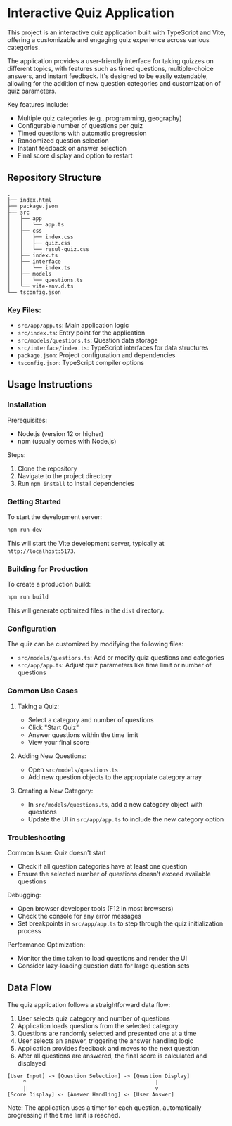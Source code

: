 # Interactive Quiz Application

This project is an interactive quiz application built with TypeScript and Vite, offering a customizable and engaging quiz experience across various categories.

The application provides a user-friendly interface for taking quizzes on different topics, with features such as timed questions, multiple-choice answers, and instant feedback. It's designed to be easily extendable, allowing for the addition of new question categories and customization of quiz parameters.

Key features include:

-   Multiple quiz categories (e.g., programming, geography)
-   Configurable number of questions per quiz
-   Timed questions with automatic progression
-   Randomized question selection
-   Instant feedback on answer selection
-   Final score display and option to restart

## Repository Structure

```
.
├── index.html
├── package.json
├── src
│   ├── app
│   │   └── app.ts
│   ├── css
│   │   ├── index.css
│   │   ├── quiz.css
│   │   └── resul-quiz.css
│   ├── index.ts
│   ├── interface
│   │   └── index.ts
│   ├── models
│   │   └── questions.ts
│   └── vite-env.d.ts
└── tsconfig.json
```

### Key Files:

-   `src/app/app.ts`: Main application logic
-   `src/index.ts`: Entry point for the application
-   `src/models/questions.ts`: Question data storage
-   `src/interface/index.ts`: TypeScript interfaces for data structures
-   `package.json`: Project configuration and dependencies
-   `tsconfig.json`: TypeScript compiler options

## Usage Instructions

### Installation

Prerequisites:

-   Node.js (version 12 or higher)
-   npm (usually comes with Node.js)

Steps:

1. Clone the repository
2. Navigate to the project directory
3. Run `npm install` to install dependencies

### Getting Started

To start the development server:

```bash
npm run dev
```

This will start the Vite development server, typically at `http://localhost:5173`.

### Building for Production

To create a production build:

```bash
npm run build
```

This will generate optimized files in the `dist` directory.

### Configuration

The quiz can be customized by modifying the following files:

-   `src/models/questions.ts`: Add or modify quiz questions and categories
-   `src/app/app.ts`: Adjust quiz parameters like time limit or number of questions

### Common Use Cases

1. Taking a Quiz:

    - Select a category and number of questions
    - Click "Start Quiz"
    - Answer questions within the time limit
    - View your final score

2. Adding New Questions:

    - Open `src/models/questions.ts`
    - Add new question objects to the appropriate category array

3. Creating a New Category:
    - In `src/models/questions.ts`, add a new category object with questions
    - Update the UI in `src/app/app.ts` to include the new category option

### Troubleshooting

Common Issue: Quiz doesn't start

-   Check if all question categories have at least one question
-   Ensure the selected number of questions doesn't exceed available questions

Debugging:

-   Open browser developer tools (F12 in most browsers)
-   Check the console for any error messages
-   Set breakpoints in `src/app/app.ts` to step through the quiz initialization process

Performance Optimization:

-   Monitor the time taken to load questions and render the UI
-   Consider lazy-loading question data for large question sets

## Data Flow

The quiz application follows a straightforward data flow:

1. User selects quiz category and number of questions
2. Application loads questions from the selected category
3. Questions are randomly selected and presented one at a time
4. User selects an answer, triggering the answer handling logic
5. Application provides feedback and moves to the next question
6. After all questions are answered, the final score is calculated and displayed

```
[User Input] -> [Question Selection] -> [Question Display]
     ^                                         |
     |                                         v
[Score Display] <- [Answer Handling] <- [User Answer]
```

Note: The application uses a timer for each question, automatically progressing if the time limit is reached.
